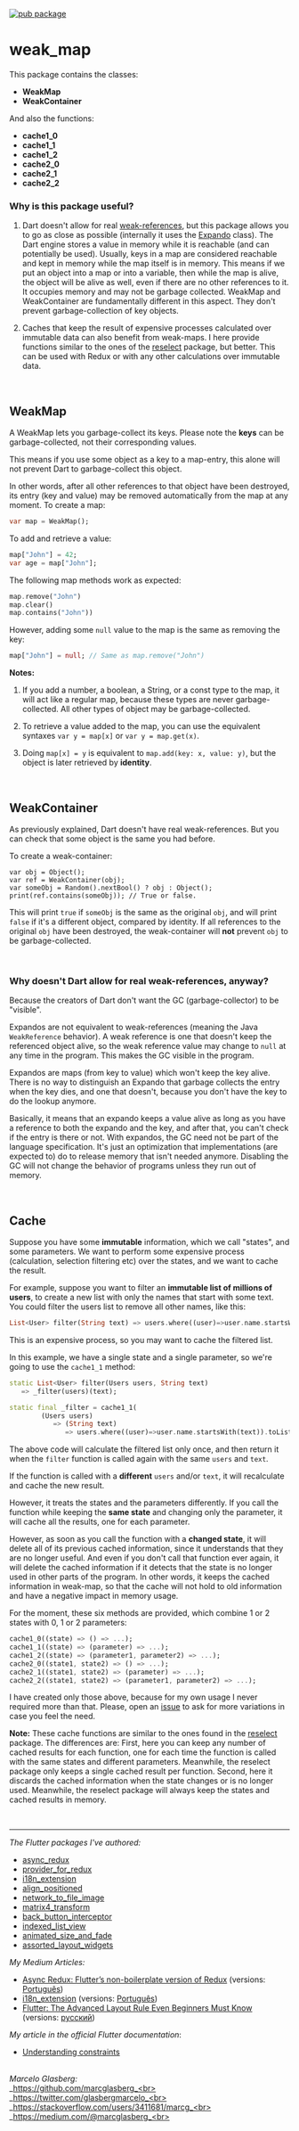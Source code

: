 [![pub package](https://img.shields.io/pub/v/weak_map.svg)](https://pub.dartlang.org/packages/weak_map)

# weak_map

This package contains the classes:
 * **WeakMap**  
 * **WeakContainer**
 
And also the functions:
 * **cache1_0**
 * **cache1_1**
 * **cache1_2**
 * **cache2_0**
 * **cache2_1**
 * **cache2_2**

### Why is this package useful?

1. Dart doesn't allow for real <a href="https://en.wikipedia.org/wiki/Weak_reference">weak-references</a>, 
but this package allows you to go as close as possible 
(internally it uses the <a href="https://api.flutter.dev/flutter/dart-core/Expando-class.html">Expando</a> class).
The Dart engine stores a value in memory while it is reachable (and can potentially be used).
Usually, keys in a map are considered reachable and kept in memory while the map itself is in memory.
This means if we put an object into a map or into a variable, 
then while the map is alive, the object will be alive as well, 
even if there are no other references to it. 
It occupies memory and may not be garbage collected.
WeakMap and WeakContainer are fundamentally different in this aspect. 
They don't prevent garbage-collection of key objects.

2. Caches that keep the result of expensive processes calculated over immutable data 
can also benefit from weak-maps.
I here provide functions similar to the ones of the 
<a href="https://pub.dev/packages/reselect">reselect</a> package, but better.
This can be used with Redux or with any other calculations over immutable data.    

<br>

## WeakMap

A WeakMap lets you garbage-collect its keys. 
Please note the **keys** can be garbage-collected, not their corresponding values.


This means if you use some object as a key to a map-entry, this alone
will not prevent Dart to garbage-collect this object. 

In other words,
after all other references to that object have been destroyed, its entry
(key and value) may be removed automatically from the map at any moment.
To create a map:

```dart
var map = WeakMap();
```    

To add and retrieve a value:

```dart
map["John"] = 42;
var age = map["John"];
```
The following map methods work as expected:

```dart
map.remove("John")
map.clear()
map.contains("John"))
```

However, adding some `null` value to the map is the same as removing the key:

```dart
map["John"] = null; // Same as map.remove("John")
```

**Notes:**

1. If you add a number, a boolean, a String, or a const type to the map,
it will act like a regular map, because these types are never
garbage-collected. All other types of object may be garbage-collected.

2. To retrieve a value added to the map, you can use the equivalent
syntaxes `var y = map[x]` or `var y = map.get(x)`.

3. Doing `map[x] = y` is equivalent to `map.add(key: x, value: y)`,
but the object is later retrieved by **identity**.

<br>

## WeakContainer

As previously explained, Dart doesn't have real weak-references.
But you can check that some object is the same you had before.

To create a weak-container:

```
var obj = Object();
var ref = WeakContainer(obj);
var someObj = Random().nextBool() ? obj : Object();
print(ref.contains(someObj)); // True or false.
```

This will print `true` if `someObj` is the same as the original `obj`,
and will print `false` if it's a different object, compared by identity.
If all references to the original `obj` have been destroyed,
the weak-container will **not** prevent `obj` to be garbage-collected.

<br>

### Why doesn't Dart allow for real weak-references, anyway?

Because the creators of Dart don't want the GC (garbage-collector) to be "visible".

Expandos are not equivalent to weak-references (meaning the Java `WeakReference` behavior).
A weak reference is one that doesn't keep the referenced object alive, 
so the weak reference value may change to `null` at any time in the program. 
This makes the GC visible in the program.

Expandos are maps (from key to value) which won't keep the key alive. 
There is no way to distinguish an Expando that garbage collects the entry when the key dies, 
and one that doesn't, because you don't have the key to do the lookup anymore.

Basically, it means that an expando keeps a value alive 
as long as you have a reference to both the expando and the key, 
and after that, you can't check if the entry is there or not.
With expandos, the GC need not be part of the language specification. 
It's just an optimization that implementations (are expected to) do to release memory that isn't needed anymore. 
Disabling the GC will not change the behavior of programs unless they run out of memory.

<br>

## Cache

Suppose you have some **immutable** information, which we call "states", and some parameters.
We want to perform some expensive process (calculation, selection filtering etc) over the states,
and we want to cache the result. 
  
For example, suppose you want to filter an **immutable list of millions of users**, 
to create a new list with only the names that start with some text. 
You could filter the users list to remove all other names, like this:

```dart     
List<User> filter(String text) => users.where((user)=>user.name.startsWith(text)).toList();
```                                                                                           

This is an expensive process, so you may want to cache the filtered list. 

In this example, we have a single state and a single parameter, 
so we're going to use the `cache1_1` method:

```dart                                                    
static List<User> filter(Users users, String text)
   => _filter(users)(text);

static final _filter = cache1_1(
        (Users users) 
           => (String text) 
              => users.where((user)=>user.name.startsWith(text)).toList());
```  

The above code will calculate the filtered list only once, 
and then return it when the `filter` function is called again with the same `users` and `text`.

If the function is called with a **different** `users` and/or `text`, 
it will recalculate and cache the new result.

However, it treats the states and the parameters differently. 
If you call the function while keeping the **same state** and changing only the parameter, 
it will cache all the results, one for each parameter.

However, as soon as you call the function with a **changed state**, 
it will delete all of its previous cached information,
since it understands that they are no longer useful.
And even if you don't call that function ever again, it will delete the cached information if it detects
that the state is no longer used in other parts of the program.
In other words, it keeps the cached information in weak-map, 
so that the cache will not hold to old information and have a negative impact in memory usage.  
    
For the moment, these six methods are provided, which combine 1 or 2 states with 0, 1 or 2 parameters:

```dart
cache1_0((state) => () => ...);
cache1_1((state) => (parameter) => ...);
cache1_2((state) => (parameter1, parameter2) => ...);
cache2_0((state1, state2) => () => ...);
cache2_1((state1, state2) => (parameter) => ...);
cache2_2((state1, state2) => (parameter1, parameter2) => ...);
```    

I have created only those above, because for my own usage I never required more than that. 
Please, open an <a href="https://github.com/marcglasberg/weak_map/issues">issue</a> 
to ask for more variations in case you feel the need.

**Note:** These cache functions are similar to the ones found in the
<a href="https://pub.dev/packages/reselect">reselect</a> package.
The differences are: First, here you can keep any number of cached results for each function,
one for each time the function is called with the same states and different parameters.
Meanwhile, the reselect package only keeps a single cached result per function.
Second, here it discards the cached information when the state changes or is no longer used.
Meanwhile, the reselect package will always keep the states and cached results in memory.

<br>

***

*The Flutter packages I've authored:* 
* <a href="https://pub.dev/packages/async_redux">async_redux</a>
* <a href="https://pub.dev/packages/provider_for_redux">provider_for_redux</a>
* <a href="https://pub.dev/packages/i18n_extension">i18n_extension</a>
* <a href="https://pub.dev/packages/align_positioned">align_positioned</a>
* <a href="https://pub.dev/packages/network_to_file_image">network_to_file_image</a>
* <a href="https://pub.dev/packages/matrix4_transform">matrix4_transform</a> 
* <a href="https://pub.dev/packages/back_button_interceptor">back_button_interceptor</a>
* <a href="https://pub.dev/packages/indexed_list_view">indexed_list_view</a> 
* <a href="https://pub.dev/packages/animated_size_and_fade">animated_size_and_fade</a>
* <a href="https://pub.dev/packages/assorted_layout_widgets">assorted_layout_widgets</a>

*My Medium Articles:*
* <a href="https://medium.com/flutter-community/https-medium-com-marcglasberg-async-redux-33ac5e27d5f6">Async Redux: Flutter’s non-boilerplate version of Redux</a> (versions: <a href="https://medium.com/flutterando/async-redux-pt-brasil-e783ceb13c43">Português</a>)
* <a href="https://medium.com/flutter-community/i18n-extension-flutter-b966f4c65df9">i18n_extension</a> (versions: <a href="https://medium.com/flutterando/qual-a-forma-f%C3%A1cil-de-traduzir-seu-app-flutter-para-outros-idiomas-ab5178cf0336">Português</a>)
* <a href="https://medium.com/flutter-community/flutter-the-advanced-layout-rule-even-beginners-must-know-edc9516d1a2">Flutter: The Advanced Layout Rule Even Beginners Must Know</a> (versions: <a href="https://habr.com/ru/post/500210/">русский</a>)

*My article in the official Flutter documentation*:
* <a href="https://flutter.dev/docs/development/ui/layout/constraints">Understanding constraints</a>

<br>_Marcelo Glasberg:_<br>
_https://github.com/marcglasberg_<br>
_https://twitter.com/glasbergmarcelo_<br>
_https://stackoverflow.com/users/3411681/marcg_<br>
_https://medium.com/@marcglasberg_<br>
